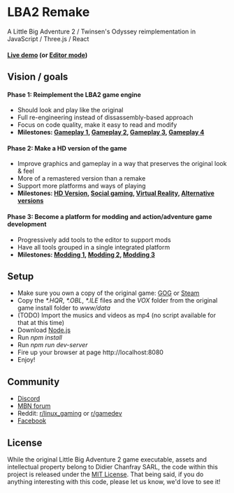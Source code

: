 # LBA2 Remake
A Little Big Adventure 2 / Twinsen's Odyssey reimplementation in JavaScript / Three.js / React

#### [Live demo](http://lba2remake.xesf.net) (or [Editor mode](http://lba2remake.xesf.net/#editor=true))

## Vision / goals

#### Phase 1: Reimplement the LBA2 game engine
  * Should look and play like the original
  * Full re-engineering instead of dissassembly-based approach
  * Focus on code quality, make it easy to read and modify
  * __Milestones: [Gameplay 1](https://github.com/agrande/lba2remake/milestone/3), [Gameplay 2](https://github.com/agrande/lba2remake/milestone/5), [Gameplay 3](https://github.com/agrande/lba2remake/milestone/1), [Gameplay 4](https://github.com/agrande/lba2remake/milestone/4)__

#### Phase 2: Make a HD version of the game
  * Improve graphics and gameplay in a way that preserves the original look & feel
  * More of a remastered version than a remake
  * Support more platforms and ways of playing
  * __Milestones: [HD Version](https://github.com/agrande/lba2remake/milestone/9), [Social gaming](https://github.com/agrande/lba2remake/milestone/12), [Virtual Reality](https://github.com/agrande/lba2remake/milestone/7), [Alternative versions](https://github.com/agrande/lba2remake/milestone/8)__

#### Phase 3: Become a platform for modding and action/adventure game development
  * Progressively add tools to the editor to support mods
  * Have all tools grouped in a single integrated platform
  * __Milestones: [Modding 1](https://github.com/agrande/lba2remake/milestone/6), [Modding 2](https://github.com/agrande/lba2remake/milestone/11), [Modding 3](https://github.com/agrande/lba2remake/milestone/10)__


## Setup

* Make sure you own a copy of the original game: [GOG](https://www.gog.com/game/little_big_adventure_2) or [Steam](http://store.steampowered.com/app/398000/Little_Big_Adventure_2/)
* Copy the _*.HQR_, _*.OBL_, _*.ILE_ files and the _VOX_ folder from the original game install folder to _www/data_
* (TODO) Import the musics and videos as mp4 (no script available for that at this time)
* Download [Node.js](https://nodejs.org)
* Run _npm install_
* Run _npm run dev-server_
* Fire up your browser at page http://localhost:8080
* Enjoy!

## Community

* [Discord](https://discordapp.com/channels/152581994621042688/411620979719143425)
* [MBN forum](https://forum.magicball.net/showthread.php?t=18208)
* Reddit: [r/linux_gaming](https://www.reddit.com/r/linux_gaming/comments/8049mn/a_little_big_adventure_2_twinsens_odyssey/) or [r/gamedev](https://www.reddit.com/r/gamedev/comments/80cn9u/open_source_reimplementation_of_little_big/)
* [Facebook](https://www.facebook.com/groups/twinsen/permalink/1565479966839300/)

## License

While the original Little Big Adventure 2 game executable, assets and intellectual property belong to Didier Chanfray SARL, the code within this project is released under the [MIT
License](LICENSE). That being said, if you do anything interesting with
this code, please let us know, we'd love to see it!
